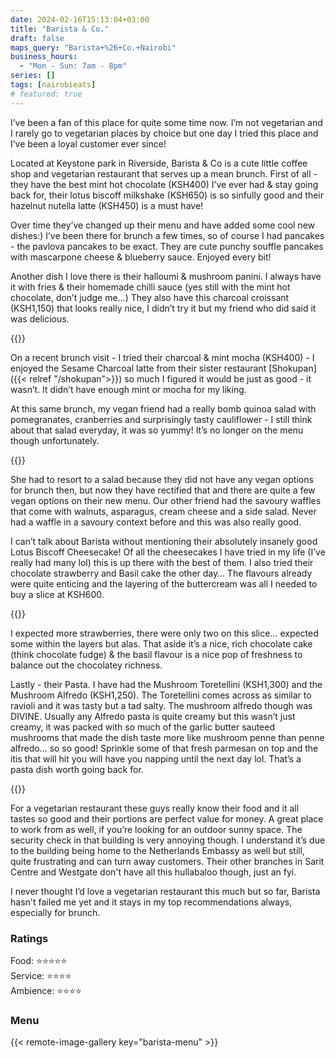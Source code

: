 ```yaml
---
date: 2024-02-16T15:13:04+03:00
title: "Barista & Co."
draft: false
maps_query: "Barista+%26+Co.+Nairobi"
business_hours:
  - "Mon - Sun: 7am - 8pm"
series: []
tags: [nairobieats]
# featured: true
---
```


I’ve been a fan of this place for quite some time now. I’m not vegetarian and I rarely go to vegetarian places by choice but one day I tried this place and I’ve been a loyal customer ever since!

Located at Keystone park in Riverside, Barista & Co is a cute little coffee shop and vegetarian restaurant that serves up a mean brunch. First of all - they have the best mint hot chocolate (KSH400) I’ve ever had & stay going back for, their lotus biscoff milkshake (KSH650) is so sinfully good and their hazelnut nutella latte (KSH450) is a must have!

Over time they’ve changed up their menu and have added some cool new dishes:) I’ve been there for brunch a few times, so of course I had pancakes - the pavlova pancakes to be exact. They are cute punchy souffle pancakes with mascarpone cheese & blueberry sauce. Enjoyed every bit!

Another dish I love there is their halloumi & mushroom panini. I always have it with fries & their homemade chilli sauce (yes still with the mint hot chocolate, don’t judge me…) They also have this charcoal croissant (KSH1,150) that looks really nice, I didn’t try it but my friend who did said it was delicious.

{{<image-gallery key="barista" titles="barista05 barista09 barista08">}}

On a recent brunch visit - I tried their charcoal & mint mocha (KSH400) - I enjoyed the Sesame Charcoal latte from their sister restaurant [Shokupan]({{< relref "/shokupan">}}) so much I figured it would be just as good - it wasn’t. It didn’t have enough mint or mocha for my liking.

At this same brunch, my vegan friend had a really bomb quinoa salad with pomegranates, cranberries and surprisingly tasty cauliflower - I still think about that salad everyday, it was so yummy! It’s no longer on the menu though unfortunately.

{{<image-gallery key="barista" titles="barista01 barista02 barista03 barista04">}}

She had to resort to a salad because they did not have any vegan options for brunch then, but now they have rectified that and there are quite a few vegan options on their new menu. Our other friend had the savoury waffles that come with walnuts, asparagus, cream cheese and a side salad. Never had a waffle in a savoury context before and this was also really good.

I can’t talk about Barista without mentioning their absolutely insanely good Lotus Biscoff Cheesecake! Of all the cheesecakes I have tried in my life (I’ve really had many lol) this is up there with the best of them. I also tried their chocolate strawberry and Basil cake the other day… The flavours already were quite enticing and the layering of the buttercream was all I needed to buy a slice at KSH600.

{{<image-gallery key="barista" titles="barista10 barista06 barista14 barista15">}}

I expected more strawberries, there were only two on this slice… expected some within the layers but alas. That aside it’s a nice, rich chocolate cake (think chocolate fudge) & the basil flavour is a nice pop of freshness to balance out the chocolatey richness.

Lastly - their Pasta. I have had the Mushroom Toretellini (KSH1,300) and the Mushroom Alfredo (KSH1,250). The Toretellini comes across as similar to ravioli and it was tasty but a tad salty. The mushroom alfredo though was DIVINE. Usually any Alfredo pasta is quite creamy but this wasn’t just creamy, it was packed with so much of the garlic butter sauteed mushrooms that made the dish taste more like mushroom penne than penne alfredo… so so good! Sprinkle some of that fresh parmesan on top and the itis that will hit you will have you napping until the next day lol. That’s a pasta dish worth going back for.

{{<image-gallery key="barista" titles="barista12 barista13">}}

For a vegetarian restaurant these guys really know their food and it all tastes so good and their portions are perfect value for money. A great place to work from as well, if you’re looking for an outdoor sunny space. The security check in that building is very annoying though. I understand it’s due to the building being home to the Netherlands Embassy as well but still, quite frustrating and can turn away customers. Their other branches in Sarit Centre and Westgate don't have all this hullabaloo though, just an fyi.

I never thought I’d love a vegetarian restaurant this much but so far, Barista hasn't failed me yet and it stays in my top recommendations always, especially for brunch.

### Ratings

Food: ⭐️⭐️⭐️⭐️⭐️<br>
Service: ⭐️⭐️⭐️⭐️<br>
Ambience: ⭐️⭐️⭐️⭐️<br>

### Menu

{{< remote-image-gallery key="barista-menu" >}}
